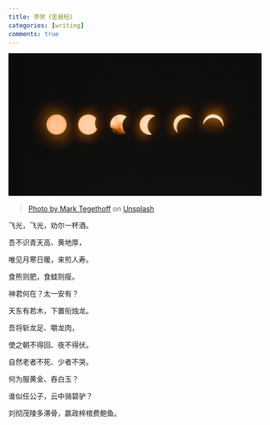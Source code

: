 ```yaml
---
title: 李贺《苦昼短》
categories: [writing]
comments: true
---
```


<a data-fancybox="ku-zhou-duan" href="../assets/img/post/ku-zhou-duan/mark-tegethoff-NbgQfUvKFE0-unsplash.jpg"><img src="../assets/img/post/ku-zhou-duan/mark-tegethoff-NbgQfUvKFE0-unsplash.jpg">

> Photo by <a href="https://unsplash.com/@tegethoff?utm_source=unsplash&utm_medium=referral&utm_content=creditCopyText" target="_blank">Mark Tegethoff</a> on <a href="https://unsplash.com/?utm_source=unsplash&utm_medium=referral&utm_content=creditCopyText" target="_blank">Unsplash</a>

飞光，飞光，劝尔一杯酒。

吾不识青天高、黄地厚，

唯见月寒日暖，来煎人寿。

食熊则肥，食蛙则瘦。

神君何在？太一安有？

天东有若木，下置衔烛龙。

吾将斩龙足、嚼龙肉，

使之朝不得回、夜不得伏。

自然老者不死、少者不哭。

何为服黄金、吞白玉？

谁似任公子，云中骑碧驴？

刘彻茂陵多滞骨，嬴政梓棺费鲍鱼。
